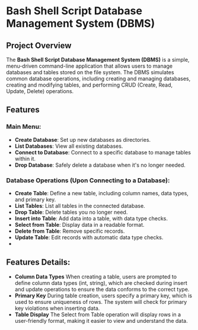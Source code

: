 # Bash Shell Script Database Management System (DBMS)
## Project Overview
The **Bash Shell Script Database Management System (DBMS)** is a simple, menu-driven command-line application that allows users to manage databases and tables stored on the file system.
The DBMS simulates common database operations, including creating and managing databases, creating and modifying tables, and performing CRUD (Create, Read, Update, Delete) operations.

## Features
### Main Menu:
- **Create Database**: Set up new databases as directories.
- **List Databases**: View all existing databases.
- **Connect to Database**: Connect to a specific database to manage tables within it.
- **Drop Database**: Safely delete a database when it's no longer needed.

### Database Operations (Upon Connecting to a Database):
- **Create Table**: Define a new table, including column names, data types, and primary key.
- **List Tables**: List all tables in the connected database.
- **Drop Table**: Delete tables you no longer need.
- **Insert into Table**: Add data into a table, with data type checks.
- **Select from Table**: Display data in a readable format.
- **Delete from Table**: Remove specific records.
- **Update Table**: Edit records with automatic data type checks.
- 
## Features Details:
- **Column Data Types**
When creating a table, users are prompted to define column data types (int, string), which are checked during insert and update operations to ensure the data conforms to the correct type.
- **Primary Key**
During table creation, users specify a primary key, which is used to ensure uniqueness of rows. The system will check for primary key violations when inserting data.
- **Table Display**
The Select from Table operation will display rows in a user-friendly format, making it easier to view and understand the data.

